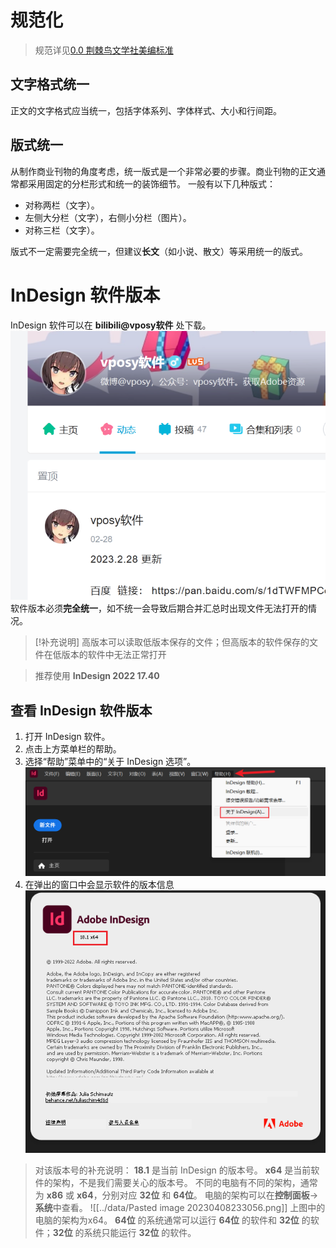 # 规范化
> 规范详见[0.0 荆棘鸟文学社美编标准](0.0%20荆棘鸟文学社美编标准.md)  

## 文字格式统一

正文的文字格式应当统一，包括字体系列、字体样式、大小和行间距。

## 版式统一

从制作商业刊物的角度考虑，统一版式是一个非常必要的步骤。商业刊物的正文通常都采用固定的分栏形式和统一的装饰细节。
一般有以下几种版式：
- 对称两栏（文字）。
- 左侧大分栏（文字），右侧小分栏（图片）。
- 对称三栏（文字）。

版式不一定需要完全统一，但建议**长文**（如小说、散文）等采用统一的版式。

# InDesign 软件版本
InDesign 软件可以在 **bilibili@vposy软件** 处下载。
![../data/Pasted image 20230408230343.png](../data/Pasted%20image%2020230408230343.png)
软件版本必须**完全统一**，如不统一会导致后期合并汇总时出现文件无法打开的情况。
> [!补充说明]
> 高版本可以读取低版本保存的文件；但高版本的软件保存的文件在低版本的软件中无法正常打开

> 推荐使用 **InDesign 2022 17.40**

## 查看 InDesign 软件版本
1. 打开 InDesign 软件。
2. 点击上方菜单栏的帮助。
3. 选择“帮助”菜单中的“关于 InDesign 选项”。![../data/Pasted image 20230408231210.png](../data/Pasted%20image%2020230408231210.png)
4. 在弹出的窗口中会显示软件的版本信息![../data/Pasted image 20230408231245.png](../data/Pasted%20image%2020230408231245.png)

> 对该版本号的补充说明：
> **18.1** 是当前 InDesign 的版本号。
> **x64** 是当前软件的架构，不是我们需要关心的版本号。
> 不同的电脑有不同的架构，通常为 **x86** 或 **x64**，分别对应 **32位** 和 **64位**。
> 电脑的架构可以在**控制面板**->**系统**中查看。
> ![[../data/Pasted image 20230408233056.png]]
> 上图中的电脑的架构为x64。
> **64位** 的系统通常可以运行 **64位** 的软件和 **32位** 的软件；**32位** 的系统只能运行 **32位** 的软件。